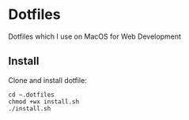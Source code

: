# Dotfiles
Dotfiles which I use on MacOS for Web Development

## Install
Clone and install dotfile:

```git clone https://github.com/lukeisthename/dotfiles.git
cd ~.dotfiles
chmod +wx install.sh
./install.sh
```
